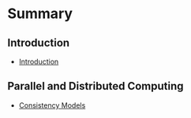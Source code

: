 # Summary

## Introduction

* [Introduction](README.md)

## Parallel and Distributed Computing

* [Consistency Models](parallel-and-distributed-computing/consistency-models.md)

